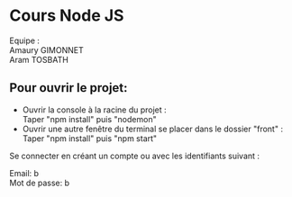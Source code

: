 # Cours Node JS  
  
Equipe :  
Amaury GIMONNET  
Aram TOSBATH  
  
## Pour ouvrir le projet:  
  
- Ouvrir la console à la racine du projet :  
Taper "npm install" puis "nodemon"  
- Ouvrir une autre fenêtre du terminal se placer dans le dossier "front" :  
Taper "npm install" puis "npm start"  
  
Se connecter en créant un compte ou avec les identifiants suivant :  
  
Email: b  
Mot de passe: b  
